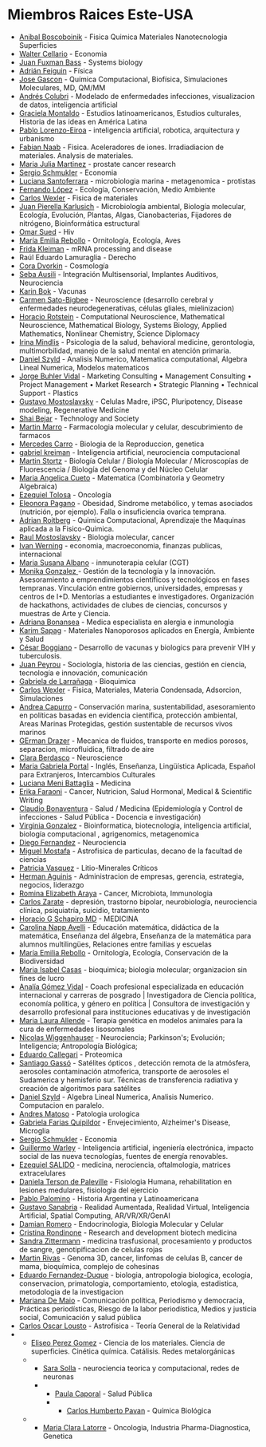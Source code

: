 # Miembros Raices Este-USA

* <a href="https://orcid.org/0000-0002-5090-7079" target="_blank">Anibal Boscoboinik</a> - Fisica Quimica Materiales Nanotecnologia Superficies
* <a href="https://www.linkedin.com/in/walter-cellario-0a821b81" target="_blank">Walter Cellario</a> - Economia
* <a href="https://www.fuxmanlab.com" target="_blank">Juan Fuxman Bass</a> - Systems biology
* <a href="https://scholar.google.com/citations?user=n_RB2jEAAAAJ&hl=en" target="_blank">Adrián  Feiguin</a> - Física 
* <a href="https://gasconlab.org/" target="_blank">Jose  Gascon</a> - Química Computacional, Biofísica, Simulaciones Moleculares, MD, QM/MM
* <a href="https://co-labo.org/" target="_blank">Andrés Colubri</a> - Modelado de enfermedades infecciones, visualizacion de datos, inteligencia artificial
* <a href="https://laic.columbia.edu/content/graciela-montaldo" target="_blank">Graciela Montaldo</a> - Estudios latinoamericanos, Estudios culturales, Historia de las ideas en América Latina
* <a href="https://site.nyit.edu/bio/pablo.eiroa" target="_blank">Pablo Lorenzo-Eiroa</a> - inteligencia artificial, robotica, arquitectura y urbanismo
* <a href="https://ners.engin.umich.edu/people/naab-fabian-ubaldo/" target="_blank">Fabian  Naab</a> - Fisica. Aceleradores de iones. Irradiadiacion de materiales. Analysis de materiales.
* <a href="https://www.linkedin.com/in/maria-julia-martinez-b8b13249/" target="_blank">Maria Julia Martinez</a> - prostate cancer research
* <a href="https://www.worldbank.org/en/about/people/s/sergio-schmukler" target="_blank">Sergio Schmukler</a> - Economia
* <a href="https://www.linkedin.com/in/luciana-santoferrara/" target="_blank">Luciana Santoferrara</a> - microbiologia marina - metagenomica - protistas 
* <a href="https://www.linkedin.com/in/fernando-gabriel-l%C3%B3pez/" target="_blank">Fernando López</a> - Ecología, Conservación, Medio Ambiente
* <a href="https://orcid.org/0000-0002-7038-2628" target="_blank">Carlos Wexler</a> - Fisica de materiales
* <a href="https://orcid.org/0000-0003-1739-4424" target="_blank">Juan Pierella Karlusich</a> - Microbiología ambiental, Biología molecular, Ecología, Evolución, Plantas, Algas, Cianobacterias, Fijadores de nitrógeno, Bioinformática estructural
* <a href="https://www.linkedin.com/in/doctoromarsued?utm_source=share&utm_campaign=share_via&utm_content=profile&utm_medium=android_app" target="_blank">Omar Sued</a> - Hiv
* <a href="https://www.researchgate.net/profile/Maria-Rebollo" target="_blank">María Emilia Rebollo</a> - Ornitología, Ecología, Aves
* <a href="https://hunter.cuny.edu/people/frida-kleiman/#:~:text=Dr.%20Frida%20Kleiman%20received%20a%20MS%20and%20PhD" target="_blank">Frida Kleiman</a> - mRNA processing and disease
* Raúl Eduardo Lamuraglia - Derecho
* <a href="https://dvorkin.physics.harvard.edu/" target="_blank">Cora Dvorkin</a> - Cosmología
* <a href="https://www.linkedin.com/in/seba-ausili-7704a83a/" target="_blank">Seba Ausili</a> - Integración Multisensorial, Implantes Auditivos, Neurociencia
* <a href="https://www.linkedin.com/in/karinbok" target="_blank">Karin Bok</a> - Vacunas
* <a href="https://medschool.vcu.edu/about/portfolio/details/csatobig/" target="_blank">Carmen Sato-Bigbee</a> - Neuroscience (desarrollo cerebral y enfermedades neurodegenerativas, células gliales, mielinizacion)
* <a href="https://web.njit.edu/~horacio/" target="_blank">Horacio Rotstein</a> - Computational Neuroscience, Mathematical Neuroscience, Mathematical Biology, Systems Biology, Applied Mathematics, Nonlinear Chemistry, Science Diplomacy
* <a href="https://www.linkedin.com/in/irina-mindlis-phd-mph-60b92134?utm_source=share&utm_campaign=share_via&utm_content=profile&utm_medium=ios_app" target="_blank">Irina Mindlis</a> - Psicologia de la salud, behavioral medicine, gerontologia, multimorbilidad, manejo de la salud mental en atención primaria.
* <a href="https://math.temple.edu/szyld" target="_blank">Daniel Szyld</a> - Analisis Numerico, Matematica computational, Algebra Lineal Numerica, Modelos matematicos
* <a href="https://www.linkedin.com/in/buhler/" target="_blank">Jorge Buhler Vidal</a> - Marketing Consulting • Management Consulting • Project Management • Market Research • Strategic Planning • Technical Support - Plastics
* <a href="https://www.mostoslavskylab.com" target="_blank">Gustavo Mostoslavsky</a> - Celulas Madre, iPSC, Pluripotency, Disease modeling, Regenerative Medicine
* <a href="https://www.linkedin.com/in/shai-bejar" target="_blank">Shai Bejar</a> - Technology and Society
* <a href="https://linkedin.com/in/martinmarro" target="_blank">Martin Marro</a> - Farmacologia  molecular y celular, descubrimiento de farmacos 
* <a href="https://www.linkedin.com/in/mercedes-carro-a41149181/" target="_blank">Mercedes Carro</a> - Biologia de la Reproduccion, genetica
* <a href="https://klab.tch.harvard.edu" target="_blank">gabriel kreiman</a> - Inteligencia artificial, neurociencia computacional
* <a href="https://www.linkedin.com/in/martin-stortz-60341b26b/" target="_blank">Martin Stortz</a> - Biología Celular / Biología Molecular / Microscopías de Fluorescencia / Biología del Genoma y del Núcleo Celular
* <a href="https://people.math.osu.edu/cueto.5/" target="_blank">Maria Angelica Cueto</a> - Matematica (Combinatoria y Geometry Algebraica)
* <a href="https://www.linkedin.com/in/ezequieljtolosa" target="_blank">Ezequiel Tolosa</a> - Oncología
* <a href="https://medicine.missouri.edu/faculty/eleonora-s-pagano-phd-msc" target="_blank">Eleonora  Pagano</a> - Obesidad, Síndrome metabólico, y temas asociados (nutrición, por ejemplo). Falla o insuficiencia ovarica temprana. 
* <a href="https://roitberg.chem.ufl.edu" target="_blank">Adrian Roitberg</a> - Quimica Computacional, Aprendizaje the Maquinas aplicada a la Fisico-Quimica.
* <a href="https://mostoslavskylab.mgh.harvard.edu/" target="_blank">Raul Mostoslavsky</a> - Biologia molecular, cancer
* <a href="https://economics.mit.edu/people/faculty/ivan-werning" target="_blank">Ivan Werning</a> - economia, macroeconomia, finanzas publicas, internacional
* <a href="https://www.linkedin.com/in/maria-susana-albano" target="_blank">Maria Susana Albano</a> - inmunoterapia celular  (CGT)
* <a href="https://www.linkedin.com/in/monika-gonzalez-AR" target="_blank">Monika Gonzalez </a> - Gestión de la tecnología y la innovación. Asesoramiento a emprendimientos científicos y tecnológicos en fases tempranas. Vinculación entre gobiernos, universidades, empresas y centros de I+D. Mentorías a estudiantes e investigadores. Organización de hackathons, actividades de clubes de ciencias, concursos y muestras de Arte y Ciencia.
* <a href="https://www.linkedin.com/in/adriana-bonansea-frances-23281b45/" target="_blank">Adriana  Bonansea</a> - Medica especialista en alergia e inmunologia
* <a href="https://www.linkedin.com/in/karim-sapag-unsl/?originalSubdomain=ar" target="_blank">Karim Sapag</a> - Materiales Nanoporosos aplicados en Energía, Ambiente y Salud
* <a href="https://linkedin.com/in/boggiano" target="_blank">César Boggiano</a> - Desarrollo de vacunas y biologics para prevenir VIH y tuberculosis.
* <a href="https://www.linkedin.com/in/juan-peyrou" target="_blank">Juan Peyrou</a> - Sociología, historia de las ciencias, gestión en ciencia, tecnología e innovación, comunicación
* <a href="https://www.linkedin.com/in/gabrieladelarranaga" target="_blank">Gabriela de Larrañaga</a> - Bioquimica
* <a href="https://www.physics.missouri.edu" target="_blank">Carlos Wexler</a> - Fisica, Materiales, Materia Condensada, Adsorcion, Simulaciones
* <a href="https://www.linkedin.com/in/andrea-capurro/" target="_blank">Andrea Capurro</a> - Conservación marina, sustentabilidad, asesoramiento en políticas basadas en evidencia científica, protección ambiental, Areas Marinas Protegidas, gestión sustentable de recursos vivos marinos
* <a href="https://www.linkedin.com/in/german-drazer/" target="_blank">GErman Drazer</a> - Mecanica de fluidos, transporte en medios porosos, separacion, microfluidica, filtrado de aire
* <a href="https://www.linkedin.com/in/clara-berdasco/" target="_blank">Clara Berdasco</a> - Neuroscience 
* <a href="https://www.linkedin.com/in/maria-portal-7118ab92/" target="_blank">Maria Gabriela  Portal</a> - Inglés, Enseñanza, Lingüística Aplicada, Español para Extranjeros, Intercambios Culturales
* <a href="https://orcid.org/0000-0002-7958-4218" target="_blank">Luciana Meni Battaglia</a> - Medicina
* <a href="https://www.linkedin.com/in/erikafaraoni/" target="_blank">Erika Faraoni</a> - Cancer, Nutricion, Salud Hormonal, Medical & Scientific Writing
* <a href="https://linkedin.com/in/claudio-bonaventura" target="_blank">Claudio Bonaventura</a> - Salud / Medicina (Epidemiología y Control de infecciones - Salud Pública - Docencia e investigación)
* <a href="https://www.linkedin.com/in/virginiaunq/" target="_blank">Virginia Gonzalez</a> - Bioinformatica, biotecnologia, inteligencia artificial, biología computacional , agrigenomics, metagenomica 
* <a href="https://scienceoflightcenter.org/diego-fernandez-lab/" target="_blank">Diego Fernandez</a> - Neurociencia
* <a href="https://www.linkedin.com/in/miguel-mostafa-16604257/" target="_blank">Miguel Mostafa</a> - Astrofisica de particulas, decano de la facultad de ciencias
* <a href="https://www.wilsoncenter.org/person/patricia-i-v%C3%A1squez" target="_blank">Patricia  Vasquez</a> - Litio-Minerales Críticos
* <a href="https://www.hermanaguinis.com/" target="_blank">Herman Aguinis</a> - Administracion de empresas, gerencia, estrategia, negocios, liderazgo
* <a href="https://www.linkedin.com/in/rominaearaya" target="_blank">Romina Elizabeth Araya</a> - Cancer, Microbiota, Immunologia
* <a href="https://www.nimh.nih.gov/research/research-conducted-at-nimh/research-areas/clinics-and-labs/etpb/about-us" target="_blank">Carlos Zarate</a> - depresión, trastorno bipolar, neurobiología, neurociencia clínica, psiquiatría, suicidio, tratamiento
* <a href="https://doctors.gwhospital.com/provider/horacio-g-schapiro/1679891" target="_blank">Horacio G Schapiro MD</a> - MEDICINA
* <a href="https://education.umd.edu/directory/carolina-napp-avelli" target="_blank">Carolina  Napp Avelli</a> - Educación matemática, didáctica de la matemática, Enseñanza del álgebra, Enseñanza de la matemática para alumnos multilingües, Relaciones entre familias y escuelas
* <a href="https://orcid.org/0000-0002-2822-3412" target="_blank">María Emilia Rebollo</a> - Ornitología, Ecología, Conservación de la Biodiversidad
* <a href="https://www.linkedin.com/in/mariaicasas5" target="_blank">Maria Isabel Casas</a> - bioquimica; biologia molecular; organizacion sin fines de lucro
* <a href="https://agomezvidal.com" target="_blank">Analía Gómez Vidal</a> - Coach profesional especializada en educación internacional y carreras de posgrado | Investigadora de Ciencia política, economía política, y género en política |
Consultora de investigación y desarrollo profesional para instituciones educativas y de investigación
* <a href="https://orcid.org/0000-0001-9930-8563" target="_blank">Maria Laura  Allende</a> - Terapia genética en modelos animales para la cura de enfermedades lisosomales
* <a href="https://www.linkedin.com/in/wiggenhauser/" target="_blank">Nicolas Wiggenhauser</a> - Neurociencia; Parkinson's; Evolución; Inteligencia; Antropología Biológica;
* <a href="No" target="_blank">Eduardo Callegari</a> - Proteomica
* <a href="https://bsky.app/profile/sangasso.bsky.social" target="_blank">Santiago Gassó</a> - Satélites ópticos , detección remota de la atmósfera, aerosoles contaminación atmoferica, transporte de aerosoles el Sudamerica y hemisferio sur. Técnicas de transferencia radiativa y creación de algoritmos para satélites
* <a href="https://www.math.temple.edu/szyld" target="_blank">Daniel Szyld</a> - Algebra Lineal Numerica, Analisis Numerico. Computacion en paralelo.
* <a href="https://profiles.hopkinsmedicine.org/provider/andres-matoso/2708014" target="_blank">Andres Matoso</a> - Patologia urologica
* <a href="https://www.linkedin.com/in/gabriela-evelyn-farias-quipildor-772742177" target="_blank">Gabriela Farias Quipildor</a> - Envejecimiento, Alzheimer's Disease, Microglia
* <a href="https://www.worldbank.org/en/about/people/s/sergio-schmukler" target="_blank">Sergio Schmukler</a> - Economia
* <a href="https://www.linkedin.com/in/guillermo-warley-b8002813" target="_blank">Guillermo Warley</a> - Inteligencia artificial, ingeniería electrónica, impacto social de las nueva tecnologías, fuentes de energía renovables.
* <a href="https://WWW.Salidolab.com" target="_blank">Ezequiel SALIDO</a> - medicina, nerociencia, oftalmologia, matrices extracelulares
* <a href="https://orcid.org/0000-0001-5329-7758" target="_blank">Daniela Terson de Paleville</a> - Fisiologia Humana, rehabilitation en lesiones medulares, fisiologia del ejercicio
* <a href="https://app.oxford.emory.edu/WebApps/Directory/index.cfm/view/9478" target="_blank">Pablo Palomino</a> - Historia Argentina y Latinoamericana
* <a href="https://www.linkedin.com/in/gustavosanabria/" target="_blank">Gustavo Sanabria</a> - Realidad Aumentada, Realidad Virtual, Inteligencia Artificial, Spatial Computing, AR/VR/XR/GenAI
* <a href="https://www.linkedin.com/in/damian-romero-087723b4" target="_blank">Damian Romero</a> - Endocrinologia, Biologia Molecular y Celular
* <a href="https://www.linkedin.com/in/cristina-rondinone-2319193" target="_blank">Cristina  Rondinone</a> - Research and development biotech medicina
* <a href="https://www.linkedin.com/in/sandra-zittermann-86887364" target="_blank">Sandra Zittermann</a> - medicina trasfusional, procesamiento y productos de sangre, genotipificacion de celulas rojas
* <a href="https://med.miami.edu/faculty/martin-a-rivas-phd" target="_blank">Martin	Rivas</a> - Genoma 3D, cancer, linfomas de celulas B, cancer de mama, bioquímica, complejo de cohesinas
* <a href="https://anthropology.yale.edu/profile/eduardo-fernandez-duque" target="_blank">Eduardo	Fernandez-Duque</a> - biologia, antropologia biologica, ecologia, conservacion, primatologia, comportamiento, etologia, estadistica, metodologia de la investigacion
* <a href="https://journalism.cas.lehigh.edu/faculty-staff/mariana-de-maio" target="_blank">Mariana De Maio</a> - Comunicación política, Periodismo y democracia, Prácticas periodísticas, Riesgo de la labor periodística, Medios y justicia social, Comunicación y salud pública
* <a href="https://orcid.org/0000-0002-6400-9640" target="_blank">Carlos Oscar Lousto</a> - Astrofísica - Teoría General de la Relatividad
* * <a href="https://www.linkedin.com/in/eliseo-perez-gomez-209a26264/" target="_blank">Eliseo Perez Gomez</a> - Ciencia de los materiales. Ciencia de superficies. Cinética química. Catálisis. Redes metalorgánicas
  * * <a href="https://www.feinberg.northwestern.edu/faculty-profiles/az/profile.html?xid=16584" target="_blank">Sara Solla</a> - neurociencia teorica y computacional, redes de neuronas
    * * <a href="https://www.linkedin.com/in/paula-caporal/" target="_blank">Paula Caporal</a> - Salud Pública
      * * <a href="https://www.linkedin.com/in/carlos-pav%C3%A1n-b4604b156/" target="_blank">Carlos Humberto Pavan</a> - Química Biológica
  * * <a href="https://www.linkedin.com/in/clara-latorre-md-6b5a0024/" target="_blank">Maria Clara Latorre</a> - Oncologia, Industria Pharma-Diagnostica, Genetica
